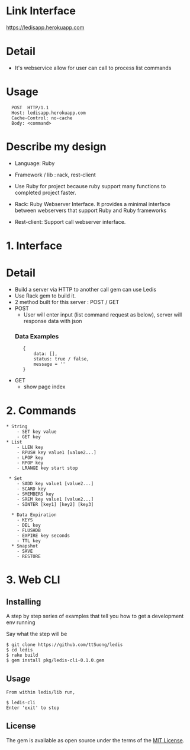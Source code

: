# Link Interface
https://ledisapp.herokuapp.com

# Detail 
   - It's webservice allow for user can call to process list commands 
   
# Usage
      POST  HTTP/1.1
      Host: ledisapp.herokuapp.com
      Cache-Control: no-cache
      Body: <command>
      
 
# Describe my design
* Language: Ruby
* Framework / lib : rack, rest-client

* Use Ruby for project because ruby support many functions to completed project faster. 
* Rack: Ruby Webserver Interface. It provides a minimal interface between webservers that support Ruby and Ruby frameworks
* Rest-client: Support call webserver interface.

# 1. Interface
   # Detail
   * Build a server via HTTP to another call gem can use Ledis
   * Use Rack gem to build it.
   * 2 method built for this server : POST / GET
   * POST
        * User will enter input (list command request as below), server will response data with json 
        ### Data Examples
            {
                data: [],
                status: true / false, 
                message = ''
            }
   * GET
        - show page index
        
# 2. Commands
    
    * String
        - SET key value
        - GET key
    * List
        - LLEN key
        - RPUSH key value1 [value2...]
        - LPOP key
        - RPOP key
        - LRANGE key start stop
        
     * Set
        - SADD key value1 [value2...]
        - SCARD key
        - SMEMBERS key
        - SREM key value1 [value2...]
        - SINTER [key1] [key2] [key3]
        
      * Data Expiration
        - KEYS
        - DEL key
        - FLUSHDB
        - EXPIRE key seconds
        - TTL key
      * Snapshot
        - SAVE
        - RESTORE
 
# 3. Web CLI

   ## Installing
   
   A step by step series of examples that tell you how to get a development env running
   
   Say what the step will be
   ```
   $ git clone https://github.com/ttSuong/ledis
   $ cd ledis
   $ rake build
   $ gem install pkg/ledis-cli-0.1.0.gem
   ```
   ## Usage
   ```
   From within ledis/lib run,
   
   $ ledis-cli
   Enter 'exit' to stop
   ```
    
## License

The gem is available as open source under the terms of the [MIT License](http://opensource.org/licenses/MIT).

